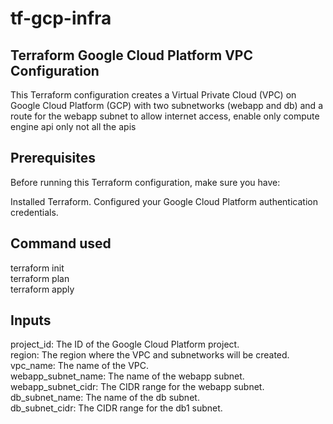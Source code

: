 # tf-gcp-infra
## Terraform Google Cloud Platform VPC Configuration
This Terraform configuration creates a Virtual Private Cloud (VPC) on Google Cloud Platform (GCP) with two subnetworks (webapp and db) and a route for the webapp subnet to allow internet access, enable only compute engine api only not all the apis


## Prerequisites
Before running this Terraform configuration, make sure you have:

Installed Terraform.
Configured your Google Cloud Platform authentication credentials.

## Command used
terraform init<br>
terraform plan<br>
terraform apply<br>


## Inputs
project_id: The ID of the Google Cloud Platform project.<br>
region: The region where the VPC and subnetworks will be created.<br>
vpc_name: The name of the VPC.<br>
webapp_subnet_name: The name of the webapp subnet.<br>
webapp_subnet_cidr: The CIDR range for the webapp subnet.<br>
db_subnet_name: The name of the db subnet.<br>
db_subnet_cidr: The CIDR range for the db1 subnet.<br>

